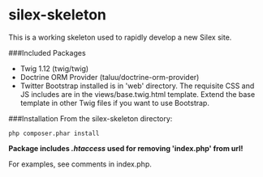 silex-skeleton
==============

This is a working skeleton used to rapidly develop a new Silex site.

###Included Packages
* Twig 1.12 (twig/twig)
* Doctrine ORM Provider (taluu/doctrine-orm-provider)
* Twitter Bootstrap installed is in 'web' directory. The requisite CSS and JS includes are in the views/base.twig.html template. Extend the base template in other Twig files if you want to use Bootstrap.

###Installation
From the silex-skeleton directory:

```
php composer.phar install
```

**Package includes *.htaccess* used for removing 'index.php' from url!**

For examples, see comments in index.php.
